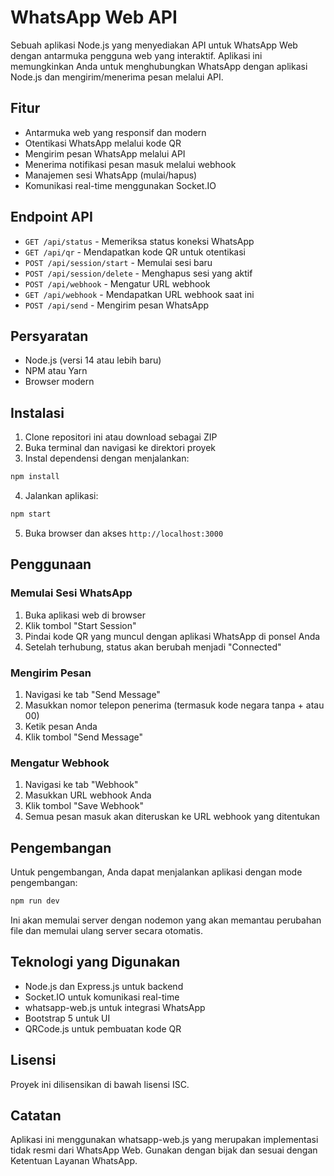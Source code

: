# WhatsApp Web API

Sebuah aplikasi Node.js yang menyediakan API untuk WhatsApp Web dengan antarmuka pengguna web yang interaktif. Aplikasi ini memungkinkan Anda untuk menghubungkan WhatsApp dengan aplikasi Node.js dan mengirim/menerima pesan melalui API.

## Fitur

- Antarmuka web yang responsif dan modern
- Otentikasi WhatsApp melalui kode QR
- Mengirim pesan WhatsApp melalui API
- Menerima notifikasi pesan masuk melalui webhook
- Manajemen sesi WhatsApp (mulai/hapus)
- Komunikasi real-time menggunakan Socket.IO

## Endpoint API

- `GET /api/status` - Memeriksa status koneksi WhatsApp
- `GET /api/qr` - Mendapatkan kode QR untuk otentikasi
- `POST /api/session/start` - Memulai sesi baru
- `POST /api/session/delete` - Menghapus sesi yang aktif
- `POST /api/webhook` - Mengatur URL webhook
- `GET /api/webhook` - Mendapatkan URL webhook saat ini
- `POST /api/send` - Mengirim pesan WhatsApp

## Persyaratan

- Node.js (versi 14 atau lebih baru)
- NPM atau Yarn
- Browser modern

## Instalasi

1. Clone repositori ini atau download sebagai ZIP
2. Buka terminal dan navigasi ke direktori proyek
3. Instal dependensi dengan menjalankan:

```bash
npm install
```

4. Jalankan aplikasi:

```bash
npm start
```

5. Buka browser dan akses `http://localhost:3000`

## Penggunaan

### Memulai Sesi WhatsApp

1. Buka aplikasi web di browser
2. Klik tombol "Start Session"
3. Pindai kode QR yang muncul dengan aplikasi WhatsApp di ponsel Anda
4. Setelah terhubung, status akan berubah menjadi "Connected"

### Mengirim Pesan

1. Navigasi ke tab "Send Message"
2. Masukkan nomor telepon penerima (termasuk kode negara tanpa + atau 00)
3. Ketik pesan Anda
4. Klik tombol "Send Message"

### Mengatur Webhook

1. Navigasi ke tab "Webhook"
2. Masukkan URL webhook Anda
3. Klik tombol "Save Webhook"
4. Semua pesan masuk akan diteruskan ke URL webhook yang ditentukan

## Pengembangan

Untuk pengembangan, Anda dapat menjalankan aplikasi dengan mode pengembangan:

```bash
npm run dev
```

Ini akan memulai server dengan nodemon yang akan memantau perubahan file dan memulai ulang server secara otomatis.

## Teknologi yang Digunakan

- Node.js dan Express.js untuk backend
- Socket.IO untuk komunikasi real-time
- whatsapp-web.js untuk integrasi WhatsApp
- Bootstrap 5 untuk UI
- QRCode.js untuk pembuatan kode QR

## Lisensi

Proyek ini dilisensikan di bawah lisensi ISC.

## Catatan

Aplikasi ini menggunakan whatsapp-web.js yang merupakan implementasi tidak resmi dari WhatsApp Web. Gunakan dengan bijak dan sesuai dengan Ketentuan Layanan WhatsApp.